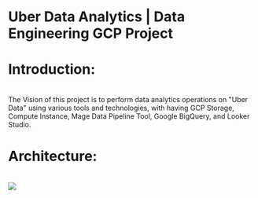 # Uber Data Analytics | Data Engineering GCP Project 
<html>
  <h1>Introduction:</h1>
  <br>
  <p style="margin-top: 0px; text-size: 50px;">The Vision of this project is to perform data analytics operations on "Uber Data" using various tools and technologies, with having GCP Storage, Compute Instance, 
    Mage Data Pipeline Tool, Google BigQuery, and Looker Studio.
  <h1>Architecture:</h1>
  <br>
    <a href="Pankil-Bavisi/Uber_ETL_Pipeline_Data_Engineering_Project/blob/master/architecture.jpg">
      <img id="architecture" src="Pankil-Bavisi/Uber_ETL_Pipeline_Data_Engineering_Project/blob/master/architecture.jpg"> </img>
    </a>
</html>
<!-- /Pankil-Bavisi/Uber_ETL_Pipeline_Data_Engineering_Project/architecture.jpg -->
